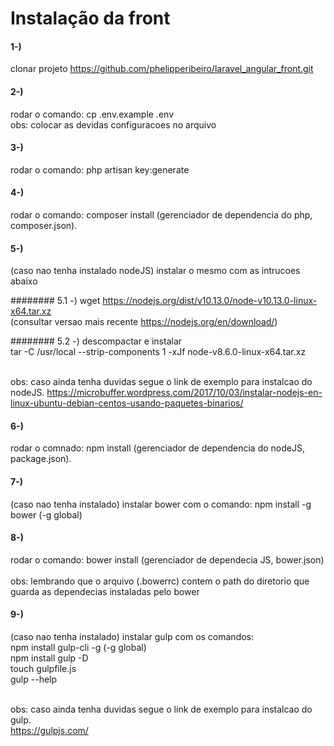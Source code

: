 # Instalação da front

#### 1-)
clonar projeto https://github.com/phelipperibeiro/laravel_angular_front.git <br>

#### 2-)
rodar o comando: cp .env.example .env <br>
obs: colocar as devidas configuracoes no arquivo <br>

#### 3-) 
rodar o comando: php artisan key:generate <br>

#### 4-)
rodar o comando: composer install (gerenciador de dependencia do php, composer.json). <br>

#### 5-) 
(caso nao tenha instalado nodeJS) instalar o mesmo com as intrucoes abaixo <br>

######## 5.1 -) 
wget https://nodejs.org/dist/v10.13.0/node-v10.13.0-linux-x64.tar.xz <br> 
(consultar versao mais recente https://nodejs.org/en/download/) <br>

######## 5.2 -) 
descompactar e instalar <br>
tar -C /usr/local --strip-components 1 -xJf node-v8.6.0-linux-x64.tar.xz <br> <br>

obs: caso ainda tenha duvidas segue o link de exemplo para instalcao do nodeJS.
https://microbuffer.wordpress.com/2017/10/03/instalar-nodejs-en-linux-ubuntu-debian-centos-usando-paquetes-binarios/ 

#### 6-)
rodar o comnado: npm install (gerenciador de dependencia do nodeJS, package.json). <br>

#### 7-)
(caso nao tenha instalado) instalar bower com o comando: npm install -g bower (-g global) <br>

#### 8-)
rodar o comando: bower install (gerenciador de dependecia JS, bower.json) <br> <br>
obs: lembrando que o arquivo (.bowerrc) contem o path do diretorio que guarda as dependecias instaladas pelo bower

#### 9-)
(caso nao tenha instalado) instalar gulp com os comandos: <br>
npm install gulp-cli -g (-g global) <br>
npm install gulp -D <br>
touch gulpfile.js <br>
gulp --help <br> <br> 

obs: caso ainda tenha duvidas segue o link de exemplo para instalcao do gulp. <br>
https://gulpjs.com/ <br>




